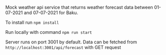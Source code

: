 Mock weather api service that returns weather forecast data between 01-07-2021 and 07-07-2021 for Baku.

To install run `npm install`

Run locally with command `npm run start`

Server runs on port 3001 by default. Data can be fetched from `http://localhost:3001/api/forecast` with GET request
